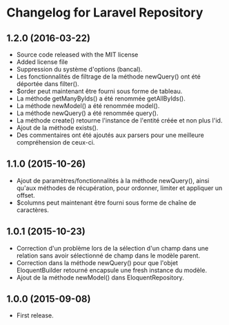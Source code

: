 Changelog for Laravel Repository
================================

1.2.0 (2016-03-22)
------------------

- Source code released with the MIT license
- Added license file
- Suppression du système d'options (bancal).
- Les fonctionnalités de filtrage de la méthode newQuery() ont été déportée dans filter().
- $order peut maintenant être fourni sous forme de tableau.
- La méthode getManyByIds() a été renommée getAllByIds().
- La méthode newModel() a été renommée model().
- La méthode newQuery() a été renommée query().
- La méthode create() retourne l'instance de l'entité créée et non plus l'id.
- Ajout de la méthode exists().
- Des commentaires ont été ajoutés aux parsers pour une meilleure compréhension de ceux-ci.

1.1.0 (2015-10-26)
------------------

- Ajout de paramètres/fonctionnalités à la méthode newQuery(), ainsi qu'aux méthodes
  de récupération, pour ordonner, limiter et appliquer un offset.
- $columns peut maintenant être fourni sous forme de chaîne de caractères.

1.0.1 (2015-10-23)
------------------

- Correction d'un problème lors de la sélection d'un champ dans une relation sans avoir
  sélectionné de champ dans le modèle parent.
- Correction dans la méthode newQuery() pour que l'objet EloquentBuilder retourné
  encapsule une fresh instance du modèle.
- Ajout de la méthode newModel() dans EloquentRepository.

1.0.0 (2015-09-08)
------------------

- First release.

